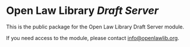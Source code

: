 # Open Law Library _Draft Server_

This is the public package for the Open Law Library Draft Server module.

If you need access to the module, please contact [info@openlawlib.org][1].

[1]: mailto:info@openlawlib.org